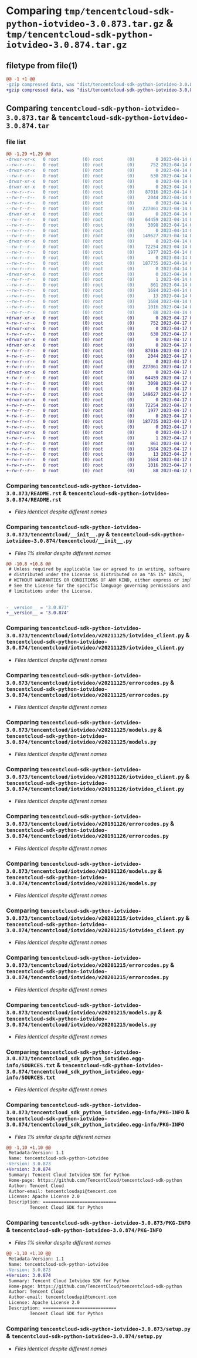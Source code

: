 # Comparing `tmp/tencentcloud-sdk-python-iotvideo-3.0.873.tar.gz` & `tmp/tencentcloud-sdk-python-iotvideo-3.0.874.tar.gz`

## filetype from file(1)

```diff
@@ -1 +1 @@
-gzip compressed data, was "dist/tencentcloud-sdk-python-iotvideo-3.0.873.tar", last modified: Fri Apr 14 00:40:03 2023, max compression
+gzip compressed data, was "dist/tencentcloud-sdk-python-iotvideo-3.0.874.tar", last modified: Mon Apr 17 00:32:53 2023, max compression
```

## Comparing `tencentcloud-sdk-python-iotvideo-3.0.873.tar` & `tencentcloud-sdk-python-iotvideo-3.0.874.tar`

### file list

```diff
@@ -1,29 +1,29 @@
-drwxr-xr-x   0 root         (0) root         (0)        0 2023-04-14 00:40:03.000000 tencentcloud-sdk-python-iotvideo-3.0.873/
--rw-r--r--   0 root         (0) root         (0)      752 2023-04-14 00:40:03.000000 tencentcloud-sdk-python-iotvideo-3.0.873/README.rst
-drwxr-xr-x   0 root         (0) root         (0)        0 2023-04-14 00:40:03.000000 tencentcloud-sdk-python-iotvideo-3.0.873/tencentcloud/
--rw-r--r--   0 root         (0) root         (0)      630 2023-04-14 00:40:03.000000 tencentcloud-sdk-python-iotvideo-3.0.873/tencentcloud/__init__.py
-drwxr-xr-x   0 root         (0) root         (0)        0 2023-04-14 00:40:03.000000 tencentcloud-sdk-python-iotvideo-3.0.873/tencentcloud/iotvideo/
-drwxr-xr-x   0 root         (0) root         (0)        0 2023-04-14 00:40:03.000000 tencentcloud-sdk-python-iotvideo-3.0.873/tencentcloud/iotvideo/v20211125/
--rw-r--r--   0 root         (0) root         (0)    87016 2023-04-14 00:40:03.000000 tencentcloud-sdk-python-iotvideo-3.0.873/tencentcloud/iotvideo/v20211125/iotvideo_client.py
--rw-r--r--   0 root         (0) root         (0)     2044 2023-04-14 00:40:03.000000 tencentcloud-sdk-python-iotvideo-3.0.873/tencentcloud/iotvideo/v20211125/errorcodes.py
--rw-r--r--   0 root         (0) root         (0)        0 2023-04-14 00:40:03.000000 tencentcloud-sdk-python-iotvideo-3.0.873/tencentcloud/iotvideo/v20211125/__init__.py
--rw-r--r--   0 root         (0) root         (0)   227061 2023-04-14 00:40:03.000000 tencentcloud-sdk-python-iotvideo-3.0.873/tencentcloud/iotvideo/v20211125/models.py
-drwxr-xr-x   0 root         (0) root         (0)        0 2023-04-14 00:40:03.000000 tencentcloud-sdk-python-iotvideo-3.0.873/tencentcloud/iotvideo/v20191126/
--rw-r--r--   0 root         (0) root         (0)    64459 2023-04-14 00:40:03.000000 tencentcloud-sdk-python-iotvideo-3.0.873/tencentcloud/iotvideo/v20191126/iotvideo_client.py
--rw-r--r--   0 root         (0) root         (0)     3098 2023-04-14 00:40:03.000000 tencentcloud-sdk-python-iotvideo-3.0.873/tencentcloud/iotvideo/v20191126/errorcodes.py
--rw-r--r--   0 root         (0) root         (0)        0 2023-04-14 00:40:03.000000 tencentcloud-sdk-python-iotvideo-3.0.873/tencentcloud/iotvideo/v20191126/__init__.py
--rw-r--r--   0 root         (0) root         (0)   149627 2023-04-14 00:40:03.000000 tencentcloud-sdk-python-iotvideo-3.0.873/tencentcloud/iotvideo/v20191126/models.py
-drwxr-xr-x   0 root         (0) root         (0)        0 2023-04-14 00:40:03.000000 tencentcloud-sdk-python-iotvideo-3.0.873/tencentcloud/iotvideo/v20201215/
--rw-r--r--   0 root         (0) root         (0)    72254 2023-04-14 00:40:03.000000 tencentcloud-sdk-python-iotvideo-3.0.873/tencentcloud/iotvideo/v20201215/iotvideo_client.py
--rw-r--r--   0 root         (0) root         (0)     1977 2023-04-14 00:40:03.000000 tencentcloud-sdk-python-iotvideo-3.0.873/tencentcloud/iotvideo/v20201215/errorcodes.py
--rw-r--r--   0 root         (0) root         (0)        0 2023-04-14 00:40:03.000000 tencentcloud-sdk-python-iotvideo-3.0.873/tencentcloud/iotvideo/v20201215/__init__.py
--rw-r--r--   0 root         (0) root         (0)   187735 2023-04-14 00:40:03.000000 tencentcloud-sdk-python-iotvideo-3.0.873/tencentcloud/iotvideo/v20201215/models.py
--rw-r--r--   0 root         (0) root         (0)        0 2023-04-14 00:40:03.000000 tencentcloud-sdk-python-iotvideo-3.0.873/tencentcloud/iotvideo/__init__.py
-drwxr-xr-x   0 root         (0) root         (0)        0 2023-04-14 00:40:03.000000 tencentcloud-sdk-python-iotvideo-3.0.873/tencentcloud_sdk_python_iotvideo.egg-info/
--rw-r--r--   0 root         (0) root         (0)        1 2023-04-14 00:40:03.000000 tencentcloud-sdk-python-iotvideo-3.0.873/tencentcloud_sdk_python_iotvideo.egg-info/dependency_links.txt
--rw-r--r--   0 root         (0) root         (0)      861 2023-04-14 00:40:03.000000 tencentcloud-sdk-python-iotvideo-3.0.873/tencentcloud_sdk_python_iotvideo.egg-info/SOURCES.txt
--rw-r--r--   0 root         (0) root         (0)     1684 2023-04-14 00:40:03.000000 tencentcloud-sdk-python-iotvideo-3.0.873/tencentcloud_sdk_python_iotvideo.egg-info/PKG-INFO
--rw-r--r--   0 root         (0) root         (0)       13 2023-04-14 00:40:03.000000 tencentcloud-sdk-python-iotvideo-3.0.873/tencentcloud_sdk_python_iotvideo.egg-info/top_level.txt
--rw-r--r--   0 root         (0) root         (0)     1684 2023-04-14 00:40:03.000000 tencentcloud-sdk-python-iotvideo-3.0.873/PKG-INFO
--rw-r--r--   0 root         (0) root         (0)     1016 2023-04-14 00:40:03.000000 tencentcloud-sdk-python-iotvideo-3.0.873/setup.py
--rw-r--r--   0 root         (0) root         (0)       88 2023-04-14 00:40:03.000000 tencentcloud-sdk-python-iotvideo-3.0.873/setup.cfg
+drwxr-xr-x   0 root         (0) root         (0)        0 2023-04-17 00:32:53.000000 tencentcloud-sdk-python-iotvideo-3.0.874/
+-rw-r--r--   0 root         (0) root         (0)      752 2023-04-17 00:32:53.000000 tencentcloud-sdk-python-iotvideo-3.0.874/README.rst
+drwxr-xr-x   0 root         (0) root         (0)        0 2023-04-17 00:32:53.000000 tencentcloud-sdk-python-iotvideo-3.0.874/tencentcloud/
+-rw-r--r--   0 root         (0) root         (0)      630 2023-04-17 00:32:53.000000 tencentcloud-sdk-python-iotvideo-3.0.874/tencentcloud/__init__.py
+drwxr-xr-x   0 root         (0) root         (0)        0 2023-04-17 00:32:53.000000 tencentcloud-sdk-python-iotvideo-3.0.874/tencentcloud/iotvideo/
+drwxr-xr-x   0 root         (0) root         (0)        0 2023-04-17 00:32:53.000000 tencentcloud-sdk-python-iotvideo-3.0.874/tencentcloud/iotvideo/v20211125/
+-rw-r--r--   0 root         (0) root         (0)    87016 2023-04-17 00:32:53.000000 tencentcloud-sdk-python-iotvideo-3.0.874/tencentcloud/iotvideo/v20211125/iotvideo_client.py
+-rw-r--r--   0 root         (0) root         (0)     2044 2023-04-17 00:32:53.000000 tencentcloud-sdk-python-iotvideo-3.0.874/tencentcloud/iotvideo/v20211125/errorcodes.py
+-rw-r--r--   0 root         (0) root         (0)        0 2023-04-17 00:32:53.000000 tencentcloud-sdk-python-iotvideo-3.0.874/tencentcloud/iotvideo/v20211125/__init__.py
+-rw-r--r--   0 root         (0) root         (0)   227061 2023-04-17 00:32:53.000000 tencentcloud-sdk-python-iotvideo-3.0.874/tencentcloud/iotvideo/v20211125/models.py
+drwxr-xr-x   0 root         (0) root         (0)        0 2023-04-17 00:32:53.000000 tencentcloud-sdk-python-iotvideo-3.0.874/tencentcloud/iotvideo/v20191126/
+-rw-r--r--   0 root         (0) root         (0)    64459 2023-04-17 00:32:53.000000 tencentcloud-sdk-python-iotvideo-3.0.874/tencentcloud/iotvideo/v20191126/iotvideo_client.py
+-rw-r--r--   0 root         (0) root         (0)     3098 2023-04-17 00:32:53.000000 tencentcloud-sdk-python-iotvideo-3.0.874/tencentcloud/iotvideo/v20191126/errorcodes.py
+-rw-r--r--   0 root         (0) root         (0)        0 2023-04-17 00:32:53.000000 tencentcloud-sdk-python-iotvideo-3.0.874/tencentcloud/iotvideo/v20191126/__init__.py
+-rw-r--r--   0 root         (0) root         (0)   149627 2023-04-17 00:32:53.000000 tencentcloud-sdk-python-iotvideo-3.0.874/tencentcloud/iotvideo/v20191126/models.py
+drwxr-xr-x   0 root         (0) root         (0)        0 2023-04-17 00:32:53.000000 tencentcloud-sdk-python-iotvideo-3.0.874/tencentcloud/iotvideo/v20201215/
+-rw-r--r--   0 root         (0) root         (0)    72254 2023-04-17 00:32:53.000000 tencentcloud-sdk-python-iotvideo-3.0.874/tencentcloud/iotvideo/v20201215/iotvideo_client.py
+-rw-r--r--   0 root         (0) root         (0)     1977 2023-04-17 00:32:53.000000 tencentcloud-sdk-python-iotvideo-3.0.874/tencentcloud/iotvideo/v20201215/errorcodes.py
+-rw-r--r--   0 root         (0) root         (0)        0 2023-04-17 00:32:53.000000 tencentcloud-sdk-python-iotvideo-3.0.874/tencentcloud/iotvideo/v20201215/__init__.py
+-rw-r--r--   0 root         (0) root         (0)   187735 2023-04-17 00:32:53.000000 tencentcloud-sdk-python-iotvideo-3.0.874/tencentcloud/iotvideo/v20201215/models.py
+-rw-r--r--   0 root         (0) root         (0)        0 2023-04-17 00:32:53.000000 tencentcloud-sdk-python-iotvideo-3.0.874/tencentcloud/iotvideo/__init__.py
+drwxr-xr-x   0 root         (0) root         (0)        0 2023-04-17 00:32:53.000000 tencentcloud-sdk-python-iotvideo-3.0.874/tencentcloud_sdk_python_iotvideo.egg-info/
+-rw-r--r--   0 root         (0) root         (0)        1 2023-04-17 00:32:53.000000 tencentcloud-sdk-python-iotvideo-3.0.874/tencentcloud_sdk_python_iotvideo.egg-info/dependency_links.txt
+-rw-r--r--   0 root         (0) root         (0)      861 2023-04-17 00:32:53.000000 tencentcloud-sdk-python-iotvideo-3.0.874/tencentcloud_sdk_python_iotvideo.egg-info/SOURCES.txt
+-rw-r--r--   0 root         (0) root         (0)     1684 2023-04-17 00:32:53.000000 tencentcloud-sdk-python-iotvideo-3.0.874/tencentcloud_sdk_python_iotvideo.egg-info/PKG-INFO
+-rw-r--r--   0 root         (0) root         (0)       13 2023-04-17 00:32:53.000000 tencentcloud-sdk-python-iotvideo-3.0.874/tencentcloud_sdk_python_iotvideo.egg-info/top_level.txt
+-rw-r--r--   0 root         (0) root         (0)     1684 2023-04-17 00:32:53.000000 tencentcloud-sdk-python-iotvideo-3.0.874/PKG-INFO
+-rw-r--r--   0 root         (0) root         (0)     1016 2023-04-17 00:32:53.000000 tencentcloud-sdk-python-iotvideo-3.0.874/setup.py
+-rw-r--r--   0 root         (0) root         (0)       88 2023-04-17 00:32:53.000000 tencentcloud-sdk-python-iotvideo-3.0.874/setup.cfg
```

### Comparing `tencentcloud-sdk-python-iotvideo-3.0.873/README.rst` & `tencentcloud-sdk-python-iotvideo-3.0.874/README.rst`

 * *Files identical despite different names*

### Comparing `tencentcloud-sdk-python-iotvideo-3.0.873/tencentcloud/__init__.py` & `tencentcloud-sdk-python-iotvideo-3.0.874/tencentcloud/__init__.py`

 * *Files 1% similar despite different names*

```diff
@@ -10,8 +10,8 @@
 # Unless required by applicable law or agreed to in writing, software
 # distributed under the License is distributed on an "AS IS" BASIS,
 # WITHOUT WARRANTIES OR CONDITIONS OF ANY KIND, either express or implied.
 # See the License for the specific language governing permissions and
 # limitations under the License.
 
 
-__version__ = '3.0.873'
+__version__ = '3.0.874'
```

### Comparing `tencentcloud-sdk-python-iotvideo-3.0.873/tencentcloud/iotvideo/v20211125/iotvideo_client.py` & `tencentcloud-sdk-python-iotvideo-3.0.874/tencentcloud/iotvideo/v20211125/iotvideo_client.py`

 * *Files identical despite different names*

### Comparing `tencentcloud-sdk-python-iotvideo-3.0.873/tencentcloud/iotvideo/v20211125/errorcodes.py` & `tencentcloud-sdk-python-iotvideo-3.0.874/tencentcloud/iotvideo/v20211125/errorcodes.py`

 * *Files identical despite different names*

### Comparing `tencentcloud-sdk-python-iotvideo-3.0.873/tencentcloud/iotvideo/v20211125/models.py` & `tencentcloud-sdk-python-iotvideo-3.0.874/tencentcloud/iotvideo/v20211125/models.py`

 * *Files identical despite different names*

### Comparing `tencentcloud-sdk-python-iotvideo-3.0.873/tencentcloud/iotvideo/v20191126/iotvideo_client.py` & `tencentcloud-sdk-python-iotvideo-3.0.874/tencentcloud/iotvideo/v20191126/iotvideo_client.py`

 * *Files identical despite different names*

### Comparing `tencentcloud-sdk-python-iotvideo-3.0.873/tencentcloud/iotvideo/v20191126/errorcodes.py` & `tencentcloud-sdk-python-iotvideo-3.0.874/tencentcloud/iotvideo/v20191126/errorcodes.py`

 * *Files identical despite different names*

### Comparing `tencentcloud-sdk-python-iotvideo-3.0.873/tencentcloud/iotvideo/v20191126/models.py` & `tencentcloud-sdk-python-iotvideo-3.0.874/tencentcloud/iotvideo/v20191126/models.py`

 * *Files identical despite different names*

### Comparing `tencentcloud-sdk-python-iotvideo-3.0.873/tencentcloud/iotvideo/v20201215/iotvideo_client.py` & `tencentcloud-sdk-python-iotvideo-3.0.874/tencentcloud/iotvideo/v20201215/iotvideo_client.py`

 * *Files identical despite different names*

### Comparing `tencentcloud-sdk-python-iotvideo-3.0.873/tencentcloud/iotvideo/v20201215/errorcodes.py` & `tencentcloud-sdk-python-iotvideo-3.0.874/tencentcloud/iotvideo/v20201215/errorcodes.py`

 * *Files identical despite different names*

### Comparing `tencentcloud-sdk-python-iotvideo-3.0.873/tencentcloud/iotvideo/v20201215/models.py` & `tencentcloud-sdk-python-iotvideo-3.0.874/tencentcloud/iotvideo/v20201215/models.py`

 * *Files identical despite different names*

### Comparing `tencentcloud-sdk-python-iotvideo-3.0.873/tencentcloud_sdk_python_iotvideo.egg-info/SOURCES.txt` & `tencentcloud-sdk-python-iotvideo-3.0.874/tencentcloud_sdk_python_iotvideo.egg-info/SOURCES.txt`

 * *Files identical despite different names*

### Comparing `tencentcloud-sdk-python-iotvideo-3.0.873/tencentcloud_sdk_python_iotvideo.egg-info/PKG-INFO` & `tencentcloud-sdk-python-iotvideo-3.0.874/tencentcloud_sdk_python_iotvideo.egg-info/PKG-INFO`

 * *Files 1% similar despite different names*

```diff
@@ -1,10 +1,10 @@
 Metadata-Version: 1.1
 Name: tencentcloud-sdk-python-iotvideo
-Version: 3.0.873
+Version: 3.0.874
 Summary: Tencent Cloud Iotvideo SDK for Python
 Home-page: https://github.com/TencentCloud/tencentcloud-sdk-python
 Author: Tencent Cloud
 Author-email: tencentcloudapi@tencent.com
 License: Apache License 2.0
 Description: ============================
         Tencent Cloud SDK for Python
```

### Comparing `tencentcloud-sdk-python-iotvideo-3.0.873/PKG-INFO` & `tencentcloud-sdk-python-iotvideo-3.0.874/PKG-INFO`

 * *Files 1% similar despite different names*

```diff
@@ -1,10 +1,10 @@
 Metadata-Version: 1.1
 Name: tencentcloud-sdk-python-iotvideo
-Version: 3.0.873
+Version: 3.0.874
 Summary: Tencent Cloud Iotvideo SDK for Python
 Home-page: https://github.com/TencentCloud/tencentcloud-sdk-python
 Author: Tencent Cloud
 Author-email: tencentcloudapi@tencent.com
 License: Apache License 2.0
 Description: ============================
         Tencent Cloud SDK for Python
```

### Comparing `tencentcloud-sdk-python-iotvideo-3.0.873/setup.py` & `tencentcloud-sdk-python-iotvideo-3.0.874/setup.py`

 * *Files identical despite different names*

